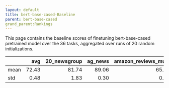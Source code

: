```yaml
---
layout: default
title: bert-base-cased-Baseline
parent: bert-base-cased
grand_parent:Rankings
---
```

This page contains the baseline scores of finetuning bert-base-cased pretrained model over the 36 tasks,
aggregated over runs of 20 random initializations.
<br>

|      |   avg |   20_newsgroup |   ag_news |   amazon_reviews_multi |   anli |   boolq |    cb |   cola |   copa |   dbpedia |   esnli |   financial_phrasebank |   imdb |   isear |   mnli |   mrpc |   multirc |   poem_sentiment |   qnli |   qqp |   rotten_tomatoes |   rte |   sst2 |   sst_5bins |   stsb |   trec_coarse |   trec_fine |   tweet_ev_emoji |   tweet_ev_emotion |   tweet_ev_hate |   tweet_ev_irony |   tweet_ev_offensive |   tweet_ev_sentiment |   wic |   wnli |   wsc |   yahoo_answers |
|:-----|------:|---------------:|----------:|-----------------------:|-------:|--------:|------:|-------:|-------:|----------:|--------:|-----------------------:|-------:|--------:|-------:|-------:|----------:|-----------------:|-------:|------:|------------------:|------:|-------:|------------:|-------:|--------------:|------------:|-----------------:|-------------------:|----------------:|-----------------:|---------------------:|---------------------:|------:|-------:|------:|----------------:|
| mean | 72.43 |          81.74 |     89.06 |                  65.71 |  46.57 |   68.27 | 63.48 |  81.85 |  52.15 |     78.77 |   89.64 |                  68.36 |  91.15 |   68.39 |  83.39 |  82.93 |     60.47 |            67.69 |  90.00 | 89.95 |             84.55 | 62.64 |  91.49 |       51.41 |  84.52 |         96.63 |       72.98 |            44.24 |              78.84 |           52.78 |            65.20 |                84.25 |                68.23 | 64.78 |  52.32 | 61.92 |           71.03 |
| std  |  0.48 |           1.83 |      0.30 |                   0.30 |   0.60 |    1.40 |  6.64 |   0.81 |   4.36 |      0.45 |    0.66 |                  14.40 |   0.18 |    1.71 |   0.24 |   2.32 |      1.18 |             2.58 |   0.63 |  0.33 |              0.40 |  2.17 |   0.42 |        0.69 |   0.61 |          0.69 |        1.72 |             0.76 |               1.07 |            1.45 |             2.00 |                 0.68 |                 0.67 |  2.04 |   6.02 |  5.62 |            0.33 |

